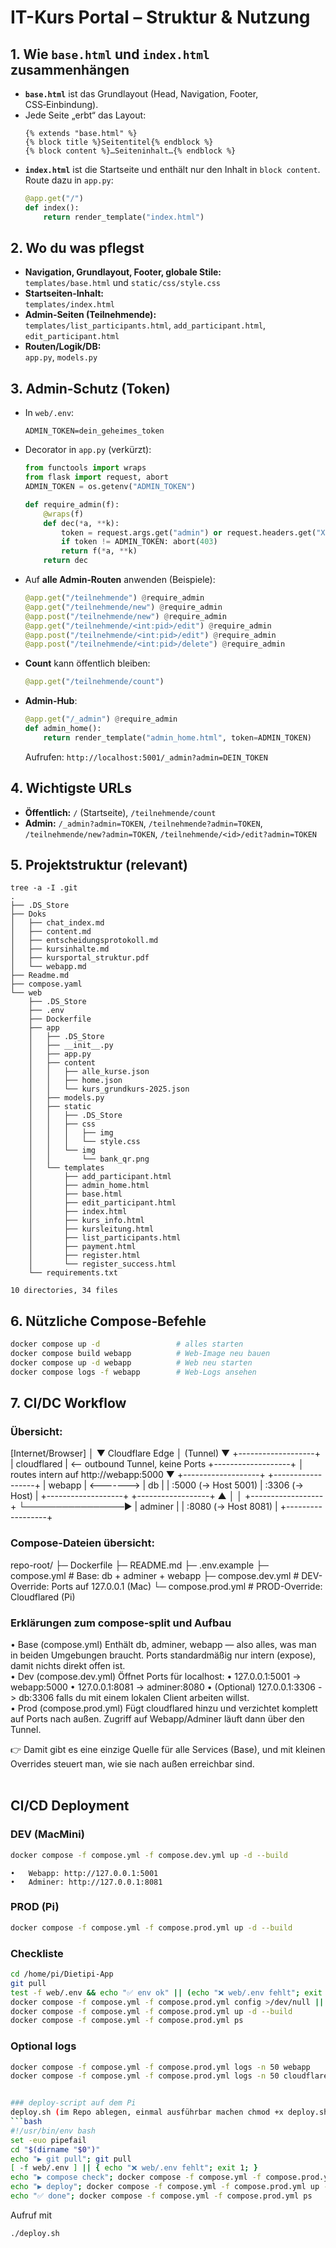 # IT-Kurs Portal – Struktur & Nutzung

## 1. Wie `base.html` und `index.html` zusammenhängen
- **`base.html`** ist das Grundlayout (Head, Navigation, Footer, CSS‑Einbindung).
- Jede Seite „erbt“ das Layout:
  ```jinja2
  {% extends "base.html" %}
  {% block title %}Seitentitel{% endblock %}
  {% block content %}…Seiteninhalt…{% endblock %}
  ```
- **`index.html`** ist die Startseite und enthält nur den Inhalt in `block content`.  
  Route dazu in `app.py`:
  ```python
  @app.get("/")
  def index():
      return render_template("index.html")
  ```

## 2. Wo du was pflegst
- **Navigation, Grundlayout, Footer, globale Stile:**  
  `templates/base.html` und `static/css/style.css`
- **Startseiten‑Inhalt:**  
  `templates/index.html`
- **Admin‑Seiten (Teilnehmende):**  
  `templates/list_participants.html`, `add_participant.html`, `edit_participant.html`
- **Routen/Logik/DB:**  
  `app.py`, `models.py`

## 3. Admin‑Schutz (Token)
- In `web/.env`:
  ```
  ADMIN_TOKEN=dein_geheimes_token
  ```
- Decorator in `app.py` (verkürzt):
  ```python
  from functools import wraps
  from flask import request, abort
  ADMIN_TOKEN = os.getenv("ADMIN_TOKEN")

  def require_admin(f):
      @wraps(f)
      def dec(*a, **k):
          token = request.args.get("admin") or request.headers.get("X-Admin-Token")
          if token != ADMIN_TOKEN: abort(403)
          return f(*a, **k)
      return dec
  ```
- Auf **alle Admin‑Routen** anwenden (Beispiele):
  ```python
  @app.get("/teilnehmende") @require_admin
  @app.get("/teilnehmende/new") @require_admin
  @app.post("/teilnehmende/new") @require_admin
  @app.get("/teilnehmende/<int:pid>/edit") @require_admin
  @app.post("/teilnehmende/<int:pid>/edit") @require_admin
  @app.post("/teilnehmende/<int:pid>/delete") @require_admin
  ```
- **Count** kann öffentlich bleiben:
  ```python
  @app.get("/teilnehmende/count")
  ```
- **Admin‑Hub**:
  ```python
  @app.get("/_admin") @require_admin
  def admin_home():
      return render_template("admin_home.html", token=ADMIN_TOKEN)
  ```
  Aufrufen: `http://localhost:5001/_admin?admin=DEIN_TOKEN`

## 4. Wichtigste URLs
- **Öffentlich:** `/` (Startseite), `/teilnehmende/count`
- **Admin:** `/_admin?admin=TOKEN`, `/teilnehmende?admin=TOKEN`, `/teilnehmende/new?admin=TOKEN`, `/teilnehmende/<id>/edit?admin=TOKEN`

## 5. Projektstruktur (relevant)
```
tree -a -I .git
.
├── .DS_Store
├── Doks
│   ├── chat_index.md
│   ├── content.md
│   ├── entscheidungsprotokoll.md
│   ├── kursinhalte.md
│   ├── kursportal_struktur.pdf
│   └── webapp.md
├── Readme.md
├── compose.yaml
└── web
    ├── .DS_Store
    ├── .env
    ├── Dockerfile
    ├── app
    │   ├── .DS_Store
    │   ├── __init__.py
    │   ├── app.py
    │   ├── content
    │   │   ├── alle_kurse.json
    │   │   ├── home.json
    │   │   └── kurs_grundkurs-2025.json
    │   ├── models.py
    │   ├── static
    │   │   ├── .DS_Store
    │   │   ├── css
    │   │   │   ├── img
    │   │   │   └── style.css
    │   │   └── img
    │   │       └── bank_qr.png
    │   └── templates
    │       ├── add_participant.html
    │       ├── admin_home.html
    │       ├── base.html
    │       ├── edit_participant.html
    │       ├── index.html
    │       ├── kurs_info.html
    │       ├── kursleitung.html
    │       ├── list_participants.html
    │       ├── payment.html
    │       ├── register.html
    │       └── register_success.html
    └── requirements.txt

10 directories, 34 files
```

## 6. Nützliche Compose‑Befehle
```bash
docker compose up -d                 # alles starten
docker compose build webapp          # Web-Image neu bauen
docker compose up -d webapp          # Web neu starten
docker compose logs -f webapp        # Web-Logs ansehen
```


## 7. CI/DC Workflow
### Übersicht:
[Internet/Browser]
        │
        ▼
  Cloudflare Edge
        │   (Tunnel)
        ▼
+-------------------+
|  cloudflared      |  <-- outbound Tunnel, keine Ports
+-------------------+
          │  routes intern auf http://webapp:5000
          ▼
+-------------------+           +------------------+
|     webapp        | <-------> |       db         |
| :5000 (-> Host 5001)          | :3306 (-> Host)  |
+-------------------+           +------------------+
          ▲
          │
          │                 +------------------+
          └────────────────▶ |     adminer     |
                              | :8080 (-> Host 8081) |
                              +------------------+

### Compose-Dateien übersicht:

repo-root/
├─ Dockerfile
├─ README.md
├─ .env.example
├─ compose.yml          # Base: db + adminer + webapp
├─ compose.dev.yml      # DEV-Override: Ports auf 127.0.0.1 (Mac)
└─ compose.prod.yml     # PROD-Override: Cloudflared (Pi)

### Erklärungen zum compose-split und Aufbau
•	Base (compose.yml)
Enthält db, adminer, webapp — also alles, was man in beiden Umgebungen braucht.
Ports standardmäßig nur intern (expose), damit nichts direkt offen ist.<br>
•	Dev (compose.dev.yml)
Öffnet Ports für localhost:
	•	127.0.0.1:5001 -> webapp:5000
	•	127.0.0.1:8081 -> adminer:8080
	•	(Optional) 127.0.0.1:3306 -> db:3306 falls du mit einem lokalen Client arbeiten willst.
  <br>
•	Prod (compose.prod.yml)
Fügt cloudflared hinzu und verzichtet komplett auf Ports nach außen.
Zugriff auf Webapp/Adminer läuft dann über den Tunnel.

👉 Damit gibt es eine einzige Quelle für alle Services (Base), und  mit kleinen Overrides steuert man, wie sie nach außen erreichbar sind.
<br><br>
## CI/CD Deployment
### DEV (MacMini)
```bash
docker compose -f compose.yml -f compose.dev.yml up -d --build
```
	•	Webapp: http://127.0.0.1:5001
	•	Adminer: http://127.0.0.1:8081

### PROD (Pi)
```bash
docker compose -f compose.yml -f compose.prod.yml up -d --build
```

### Checkliste
```bash
cd /home/pi/Dietipi-App
git pull
test -f web/.env && echo "✅ env ok" || (echo "❌ web/.env fehlt"; exit 1)
docker compose -f compose.yml -f compose.prod.yml config >/dev/null || exit 1
docker compose -f compose.yml -f compose.prod.yml up -d --build
docker compose -f compose.yml -f compose.prod.yml ps
````
### Optional logs
```bash
docker compose -f compose.yml -f compose.prod.yml logs -n 50 webapp
docker compose -f compose.yml -f compose.prod.yml logs -n 50 cloudflared


### deploy-script auf dem Pi
deploy.sh (im Repo ablegen, einmal ausführbar machen chmod +x deploy.sh)
```bash
#!/usr/bin/env bash
set -euo pipefail
cd "$(dirname "$0")"
echo "▶ git pull"; git pull
[ -f web/.env ] || { echo "❌ web/.env fehlt"; exit 1; }
echo "▶ compose check"; docker compose -f compose.yml -f compose.prod.yml config >/dev/null
echo "▶ deploy"; docker compose -f compose.yml -f compose.prod.yml up -d --build
echo "✅ done"; docker compose -f compose.yml -f compose.prod.yml ps
````
Aufruf mit 
```bash
./deploy.sh
````
